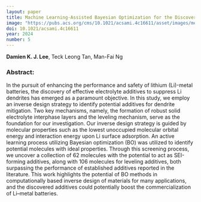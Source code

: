 ```yaml
---
layout: paper
title: Machine Learning-Assisted Bayesian Optimization for the Discovery of Effective Additives for Dendrite Suppression in Lithium Metal Batteries
image: "https://pubs.acs.org/cms/10.1021/acsami.4c16611/asset/images/medium/am4c16611_0008.gif"
doi: 10.1021/acsami.4c16611
year: 2024
number: 5
---
```

**Damien K. J. Lee**, Teck Leong Tan, Man-Fai Ng

### Abstract:
In the pursuit of enhancing the performance and safety of lithium (Li)-metal batteries, the discovery of effective electrolyte additives to suppress Li dendrites has emerged as a paramount objective. In this study, we employ an inverse design strategy to identify potential additives for dendrite mitigation. Two key mechanisms, namely, the formation of robust solid electrolyte interphase layers and the leveling mechanism, serve as the foundation for our investigation. Our inverse design strategy is guided by molecular properties such as the lowest unoccupied molecular orbital energy and interaction energy upon Li surface adsorption. An active learning process utilizing Bayesian optimization (BO) was utilized to identify potential molecules with ideal properties. Through this screening process, we uncover a collection of 62 molecules with the potential to act as SEI-forming additives, along with 106 molecules for leveling additives, both surpassing the performance of established additives reported in the literature. This work highlights the potential of BO methods in computationally based inverse design of materials for many applications, and the discovered additives could potentially boost the commercialization of Li–metal batteries.